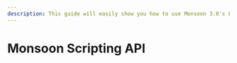 ```yaml
---
description: This guide will easily show you how to use Monsoon 3.0's Lua scripting API!
---
```


# Monsoon Scripting API

